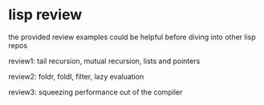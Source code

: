 # lisp review
the provided review examples could be helpful before diving into other lisp repos

review1: tail recursion, mutual recursion, lists and pointers

review2: foldr, foldl, filter, lazy evaluation

review3: squeezing performance out of the compiler
